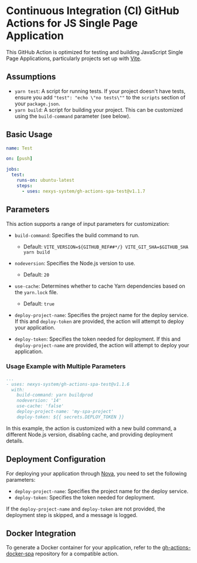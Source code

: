 # Continuous Integration (CI) GitHub Actions for JS Single Page Application

This GitHub Action is optimized for testing and building JavaScript Single Page Applications, particularly projects set up with [Vite](https://vitejs.dev/). 

## Assumptions

- `yarn test`: A script for running tests. If your project doesn't have tests, ensure you add `"test": "echo \"no tests\""` to the `scripts` section of your `package.json`.
- `yarn build`: A script for building your project. This can be customized using the `build-command` parameter (see below).

## Basic Usage

```yaml
name: Test

on: [push]

jobs:
  test:
    runs-on: ubuntu-latest
    steps:
      - uses: nexys-system/gh-actions-spa-test@v1.1.7
```


## Parameters

This action supports a range of input parameters for customization:

- `build-command`: Specifies the build command to run. 
   - Default: `VITE_VERSION=${GITHUB_REF##*/} VITE_GIT_SHA=$GITHUB_SHA yarn build`

- `nodeversion`: Specifies the Node.js version to use.
   - Default: `20`

- `use-cache`: Determines whether to cache Yarn dependencies based on the `yarn.lock` file.
   - Default: `true`

- `deploy-project-name`: Specifies the project name for the deploy service. If this and `deploy-token` are provided, the action will attempt to deploy your application.

- `deploy-token`: Specifies the token needed for deployment. If this and `deploy-project-name` are provided, the action will attempt to deploy your application.

### Usage Example with Multiple Parameters

```yaml
...
- uses: nexys-system/gh-actions-spa-test@v1.1.6
  with:
    build-command: yarn buildprod
    nodeversion: '14'
    use-cache: 'false'
    deploy-project-name: 'my-spa-project'
    deploy-token: ${{ secrets.DEPLOY_TOKEN }}
```

In this example, the action is customized with a new build command, a different Node.js version, disabling cache, and providing deployment details.

## Deployment Configuration

For deploying your application through [Nova](https://nova.nexys.io), you need to set the following parameters:

- `deploy-project-name`: Specifies the project name for the deploy service.
- `deploy-token`: Specifies the token needed for deployment.

If the `deploy-project-name` and `deploy-token` are not provided, the deployment step is skipped, and a message is logged.

## Docker Integration

To generate a Docker container for your application, refer to the [gh-actions-docker-spa](https://github.com/nexys-system/gh-actions-docker-spa) repository for a compatible action.
